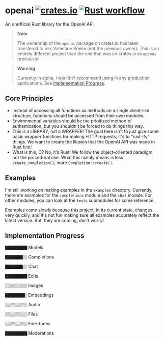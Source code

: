 # openai [![crates.io](https://img.shields.io/crates/v/openai.svg)](https://crates.io/crates/openai/) [![Rust workflow](https://github.com/valentinegb/openai/actions/workflows/rust.yml/badge.svg)](https://github.com/valentinegb/openai/actions/workflows/rust.yml)

An unofficial Rust library for the OpenAI API.

> **Note**
>
> The ownership of the `openai` package on crates.io has been transfered to me, Valentine Briese (not the previous owner).
> This is an entirely different project than the one that was on crates.io as `openai` previously!

> **Warning**
> 
> Currently in alpha, I wouldn't recommend using in any production applications.
> See [Implementation Progress](#implementation-progress).

## Core Principles

- Instead of accessing all functions as methods on a single client-like structure,
  functions should be accessed from their own modules.
- Environmental variables should be the prioitized method of authentication,
  but you shouldn't be forced to do things this way.
- This is a LIBRARY, not a WRAPPER!
  The goal here isn't to just give some basic wrapper functions for making HTTP requests,
  it's to "rust-ify" things. We want to create the illusion that the OpenAI API was made in Rust first!
- What is this, C? No, it's Rust! We follow the object-oriented paradigm, not the procedural one.
  What this mainly means is less `create_completion()`, more `Completion::create()`.

## Examples

I'm still working on making examples in the `examples` directory.
Currently, there are examples for the `completions` module and the `chat` module.
For other modules, you can look at the `tests` submodules for some reference.

Examples come slowly because this project, in its current state, changes very quickly,
and it's not fun making sure all examples accurately reflect the latest version. But, they are coming, don't worry!

## Implementation Progress

`██████████` Models

`████████░░` Completions

`████████░░` Chat

`██████████` Edits

`░░░░░░░░░░` Images

`█████████░` Embeddings

`░░░░░░░░░░` Audio

`░░░░░░░░░░` Files

`░░░░░░░░░░` Fine-tunes

`██████████` Moderations
